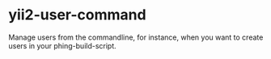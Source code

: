 yii2-user-command
=================

Manage users from the commandline, for instance, when you want to create users in your phing-build-script.
